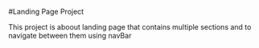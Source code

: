 #Landing Page Project

This project is aboout landing page that contains multiple sections and to navigate 
between them using navBar